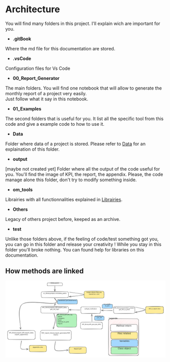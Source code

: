 # Architecture

You will find many folders in this project. I'll explain wich are important for you.

* **.gitBook**

Where the md file for this documentation are stored.&#x20;

* **.vsCode**

Configuration files for Vs Code

* **00\_Report\_Generator**

The main folders. You will find one notebook that will allow to generate the monthly report of a project very easily.\
Just follow what it say in this notebook.

* **01\_Examples**

&#x20;The second folders that is useful for you. It list all the specific tool from this code and give a example code to how to use it.

* **Data**

Folder where data of a project is stored. Please refer to [Data](Data.md) for an explaination of this folder.

* **output**

\[maybe not created yet] Folder where all the output of the code useful for you. You'll find the image of KPI, the report, the appendix. Please, the code manage alone this folder, don't try to modify something inside.

* **om\_tools**

Librairies with all functionnalities explained in [Librairies](../librairies/).&#x20;

* **Others**

Legacy of others project before, keeped as an archive.&#x20;

* **test**

Unlike those folders above, if the feeling of code/test something got you, you can go in this folder and release your creativity ! While you stay in this folder you'll broke nothing. You can found help for libraries on this documentation.

## How methods are linked&#x20;
![methods_linked_explanation](../image/draw/file.excalidraw.png)
<img src="../.gitbook/assets/file.excalidraw.svg" alt="" class="gitbook-drawing">
